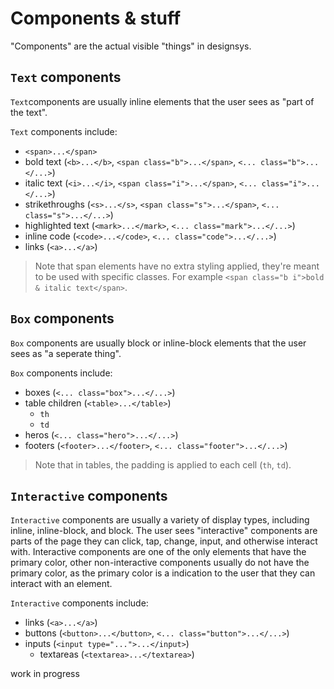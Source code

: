 # Components & stuff

"Components" are the actual visible "things" in designsys.

## `Text` components

`Text`components are usually inline elements that the user sees as "part of the text".

`Text` components include:

- `<span>...</span>`
- bold text (`<b>...</b>`, `<span class="b">...</span>`, `<... class="b">...</...>`)
- italic text (`<i>...</i>`, `<span class="i">...</span>`, `<... class="i">...</...>`)
- strikethroughs (`<s>...</s>`, `<span class="s">...</span>`, `<... class="s">...</...>`)
- highlighted text (`<mark>...</mark>`, `<... class="mark">...</...>`)
- inline code (`<code>...</code>`, `<... class="code">...</...>`)
- links (`<a>...</a>`)

> Note that span elements have no extra styling applied, they're meant to be used with specific classes. For example `<span class="b i">bold & italic text</span>`.

## `Box` components

`Box` components are usually block or inline-block elements that the user sees as "a seperate thing".

`Box` components include:

- boxes (`<... class="box">...</...>`)
- table children (`<table>...</table>`)
  - `th`
  - `td`
- heros (`<... class="hero">...</...>`)
- footers (`<footer>...</footer>`, `<... class="footer">...</...>`)

> Note that in tables, the padding is applied to each cell (`th`, `td`).

## `Interactive` components

`Interactive` components are usually a variety of display types, including inline, inline-block, and block. The user sees "interactive" components are parts of the page they can click, tap, change, input, and otherwise interact with. Interactive components are one of the only elements that have the primary color, other non-interactive components usually do not have the primary color, as the primary color is a indication to the user that they can interact with an element.

`Interactive` components include:

- links (`<a>...</a>`)
- buttons (`<button>...</button>`, `<... class="button">...</...>`)
- inputs (`<input type="...">...</input>`)
  - textareas (`<textarea>...</textarea>`)

work in progress
